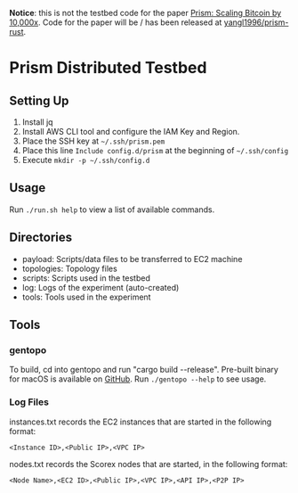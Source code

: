 __Notice__: this is not the testbed code for the paper [Prism: Scaling Bitcoin by 10,000x](https://arxiv.org/abs/1909.11261). Code for the paper will be / has been released at [yangl1996/prism-rust](https://github.com/yangl1996/prism-rust/tree/master/src).

# Prism Distributed Testbed

## Setting Up

1. Install jq
2. Install AWS CLI tool and configure the IAM Key and Region.
3. Place the SSH key at `~/.ssh/prism.pem`
4. Place this line `Include config.d/prism` at the beginning of `~/.ssh/config`
5. Execute `mkdir -p ~/.ssh/config.d`

## Usage

Run `./run.sh help` to view a list of available commands.


## Directories

- payload: Scripts/data files to be transferred to EC2 machine
- topologies: Topology files
- scripts: Scripts used in the testbed
- log: Logs of the experiment (auto-created)
- tools: Tools used in the experiment


## Tools

### gentopo

To build, cd into gentopo and run "cargo build --release". Pre-built binary
for macOS is available on [GitHub](https://github.com/yangl1996/prism-testbed/releases/download/gentopo/gentopo-bin). Run `./gentopo --help` to see usage.


### Log Files

instances.txt records the EC2 instances that are started in the following
format:

```
<Instance ID>,<Public IP>,<VPC IP>
```

nodes.txt records the Scorex nodes that are started, in the following format:

```
<Node Name>,<EC2 ID>,<Public IP>,<VPC IP>,<API IP>,<P2P IP>
```

